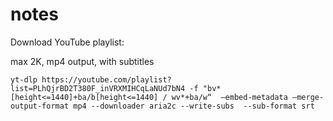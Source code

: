 # notes
Download YouTube playlist:

max 2K, mp4 output, with subtitles

`yt-dlp https://youtube.com/playlist?list=PLhQjrBD2T380F_inVRXMIHCqLaNUd7bN4 -f "bv*[height<=1440]+ba/b[height<=1440] / wv*+ba/w“  –embed-metadata –merge-output-format mp4 --downloader aria2c --write-subs  --sub-format srt`
